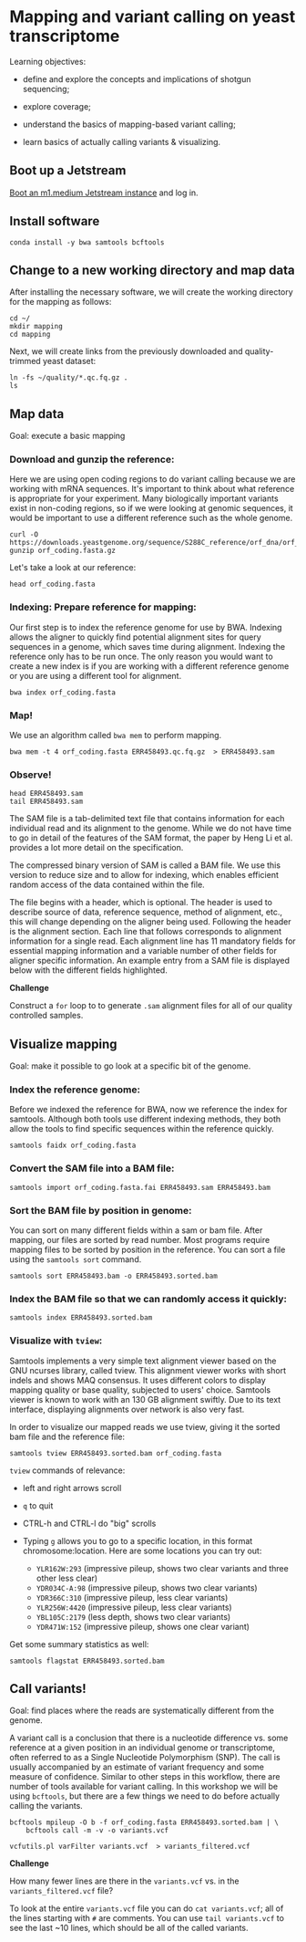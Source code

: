 # Mapping and variant calling on yeast transcriptome

Learning objectives:

* define and explore the concepts and implications of shotgun
  sequencing;
  
* explore coverage;

* understand the basics of mapping-based variant calling;

* learn basics of actually calling variants & visualizing.

## Boot up a Jetstream

[Boot an m1.medium Jetstream instance](jetstream/boot.md) and log in.

## Install software

```
conda install -y bwa samtools bcftools
```

## Change to a new working directory and map data
After installing the necessary software, we will create the working directory for the mapping as follows:
```
cd ~/
mkdir mapping
cd mapping
```
Next, we will create links from the previously downloaded and quality-trimmed yeast dataset:
```
ln -fs ~/quality/*.qc.fq.gz .
ls
```

## Map data

Goal: execute a basic mapping

### Download and gunzip the reference:

Here we are using open coding regions to do variant calling because we are working with mRNA sequences.
It's important to think about what reference is appropriate for your experiment. Many biologically important
variants exist in non-coding regions, so if we were looking at genomic sequences, it would be important to
use a different reference such as the whole genome.

```
curl -O https://downloads.yeastgenome.org/sequence/S288C_reference/orf_dna/orf_coding.fasta.gz
gunzip orf_coding.fasta.gz
```

Let's take a look at our reference:

```
head orf_coding.fasta
```
        
### Indexing: Prepare reference for mapping:

Our first step is to index the reference genome for use by BWA. Indexing allows the aligner to quickly find potential
alignment sites for query sequences in a genome, which saves time during alignment. Indexing the reference only has to 
be run once. The only reason you would want to create a new index is if you are working with a different reference genome
or you are using a different tool for alignment.

```
bwa index orf_coding.fasta
```
        
### Map!

We use an algorithm called `bwa mem` to perform mapping.

```
bwa mem -t 4 orf_coding.fasta ERR458493.qc.fq.gz  > ERR458493.sam
```
        
### Observe!

```
head ERR458493.sam
tail ERR458493.sam
```

The SAM file is a tab-delimited text file that contains information for each individual read and its 
alignment to the genome. While we do not have time to go in detail of the features of the SAM format, 
the paper by Heng Li et al. provides a lot more detail on the specification.

The compressed binary version of SAM is called a BAM file. We use this version to reduce size and to 
allow for indexing, which enables efficient random access of the data contained within the file.

The file begins with a header, which is optional. The header is used to describe source of data, 
reference sequence, method of alignment, etc., this will change depending on the aligner being used. 
Following the header is the alignment section. Each line that follows corresponds to alignment information 
for a single read. Each alignment line has 11 mandatory fields for essential mapping information and a 
variable number of other fields for aligner specific information. An example entry from a SAM file is 
displayed below with the different fields highlighted.

**Challenge**

Construct a `for` loop to to generate `.sam` alignment files for all of our quality controlled samples.

## Visualize mapping

Goal: make it possible to go look at a specific bit of the genome.

### Index the reference genome:

Before we indexed the reference for BWA, now we reference the index for samtools. Although both
tools use different indexing methods, they both allow the tools to find specific sequences within
the reference quickly.

```
samtools faidx orf_coding.fasta
```
        
### Convert the SAM file into a BAM file:

```
samtools import orf_coding.fasta.fai ERR458493.sam ERR458493.bam
```
        
### Sort the BAM file by position in genome:

You can sort on many different fields within a sam or bam file. After mapping, our
files are sorted by read number. Most programs require mapping files to be sorted by
position in the reference. You can sort a file using the `samtools sort` command.

```
samtools sort ERR458493.bam -o ERR458493.sorted.bam
```
        
### Index the BAM file so that we can randomly access it quickly:

```
samtools index ERR458493.sorted.bam
```
        
### Visualize with `tview`:

Samtools implements a very simple text alignment viewer based on the GNU ncurses library, called tview. 
This alignment viewer works with short indels and shows MAQ consensus. It uses different colors to display 
mapping quality or base quality, subjected to users' choice. Samtools viewer is known to work with an 
130 GB alignment swiftly. Due to its text interface, displaying alignments over network is also very fast.

In order to visualize our mapped reads we use tview, giving it the sorted bam file and the reference file:

```
samtools tview ERR458493.sorted.bam orf_coding.fasta
```
        
   `tview` commands of relevance:
   
   * left and right arrows scroll
   * `q` to quit
   * CTRL-h and CTRL-l do "big" scrolls
   * Typing `g` allows you to go to a specific location, in this format chromosome:location. Here are some locations you can try out:
   
     - `YLR162W:293` (impressive pileup, shows two clear variants and three other less clear)
     - `YDR034C-A:98` (impressive pileup, shows two clear variants)
     - `YDR366C:310` (impressive pileup, less clear variants)
     - `YLR256W:4420` (impressive pileup, less clear variants)
     - `YBL105C:2179` (less depth, shows two clear variants)
     - `YDR471W:152` (impressive pileup, shows one clear variant)
   
Get some summary statistics as well:

```
samtools flagstat ERR458493.sorted.bam
```
   
## Call variants!

Goal: find places where the reads are systematically different from the
genome.

A variant call is a conclusion that there is a nucleotide difference vs. some reference at a given 
position in an individual genome or transcriptome, often referred to as a Single Nucleotide Polymorphism (SNP). 
The call is usually accompanied by an estimate of variant frequency and some measure of confidence. Similar 
to other steps in this workflow, there are number of tools available for variant calling. In this workshop 
we will be using `bcftools`, but there are a few things we need to do before actually calling the variants.


```
bcftools mpileup -O b -f orf_coding.fasta ERR458493.sorted.bam | \
    bcftools call -m -v -o variants.vcf
```

```
vcfutils.pl varFilter variants.vcf  > variants_filtered.vcf
```

**Challenge** 

How many fewer lines are there in the `variants.vcf` vs. in the `variants_filtered.vcf` file?

To look at the entire `variants.vcf` file you can do `cat
variants.vcf`; all of the lines starting with `#` are comments.  You
can use `tail variants.vcf` to see the last ~10 lines, which should
be all of the called variants.
